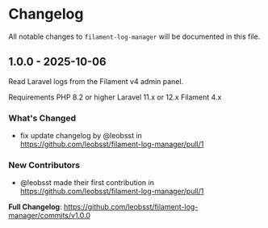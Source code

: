 # Changelog

All notable changes to `filament-log-manager` will be documented in this file.

## 1.0.0 - 2025-10-06

Read Laravel logs from the Filament v4 admin panel.

Requirements
PHP 8.2 or higher
Laravel 11.x or 12.x
Filament 4.x

### What's Changed

* fix update changelog by @leobsst in https://github.com/leobsst/filament-log-manager/pull/1

### New Contributors

* @leobsst made their first contribution in https://github.com/leobsst/filament-log-manager/pull/1

**Full Changelog**: https://github.com/leobsst/filament-log-manager/commits/v1.0.0
